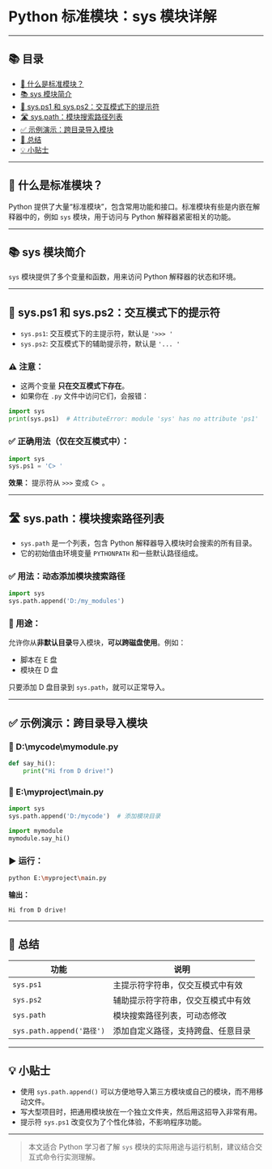 #
# Python 标准模块：sys 模块详解

---

## 📚 目录

- [📌 什么是标准模块？](#-什么是标准模块)
- [📚 sys 模块简介](#-sys-模块简介)
- [🧠 sys.ps1 和 sys.ps2：交互模式下的提示符](#-syps1-和-syps2交互模式下的提示符)
- [🛣 sys.path：模块搜索路径列表](#-syspath模块搜索路径列表)
- [✅ 示例演示：跨目录导入模块](#-示例演示跨目录导入模块)
- [🧾 总结](#-总结)
- [💡 小贴士](#-小贴士)

---

## 📌 什么是标准模块？

Python 提供了大量“标准模块”，包含常用功能和接口。标准模块有些是内嵌在解释器中的，例如 `sys` 模块，用于访问与 Python 解释器紧密相关的功能。

---

## 📚 sys 模块简介

`sys` 模块提供了多个变量和函数，用来访问 Python 解释器的状态和环境。

---

## 🧠 sys.ps1 和 sys.ps2：交互模式下的提示符

- `sys.ps1`: 交互模式下的主提示符，默认是 `'>>> '`
- `sys.ps2`: 交互模式下的辅助提示符，默认是 `'... '`

### ⚠ 注意：

- 这两个变量 **只在交互模式下存在**。
- 如果你在 `.py` 文件中访问它们，会报错：

```python
import sys
print(sys.ps1)  # AttributeError: module 'sys' has no attribute 'ps1'
```

### ✅ 正确用法（仅在交互模式中）：

```python
import sys
sys.ps1 = 'C> '
```

**效果：** 提示符从 `>>>` 变成 `C> `。

---

## 🛣 sys.path：模块搜索路径列表

- `sys.path` 是一个列表，包含 Python 解释器导入模块时会搜索的所有目录。
- 它的初始值由环境变量 `PYTHONPATH` 和一些默认路径组成。

### ✅ 用法：动态添加模块搜索路径

```python
import sys
sys.path.append('D:/my_modules')
```

### 📍 用途：

允许你从**非默认目录**导入模块，**可以跨磁盘使用**。例如：

- 脚本在 E 盘
- 模块在 D 盘

只要添加 D 盘目录到 `sys.path`，就可以正常导入。

---

## ✅ 示例演示：跨目录导入模块

### 📁 D:\mycode\mymodule.py

```python
def say_hi():
    print("Hi from D drive!")
```

### 📁 E:\myproject\main.py

```python
import sys
sys.path.append('D:/mycode')  # 添加模块目录

import mymodule
mymodule.say_hi()
```

### ▶ 运行：

```bash
python E:\myproject\main.py
```

**输出：**

```
Hi from D drive!
```

---

## 🧾 总结

| 功能 | 说明 |
|------|------|
| `sys.ps1` | 主提示符字符串，仅交互模式中有效 |
| `sys.ps2` | 辅助提示符字符串，仅交互模式中有效 |
| `sys.path` | 模块搜索路径列表，可动态修改 |
| `sys.path.append('路径')` | 添加自定义路径，支持跨盘、任意目录 |

---

## 💡 小贴士

- 使用 `sys.path.append()` 可以方便地导入第三方模块或自己的模块，而不用移动文件。
- 写大型项目时，把通用模块放在一个独立文件夹，然后用这招导入非常有用。
- 提示符 `sys.ps1` 改变仅为了个性化体验，不影响程序功能。

---

> 本文适合 Python 学习者了解 `sys` 模块的实际用途与运行机制，建议结合交互式命令行实测理解。
